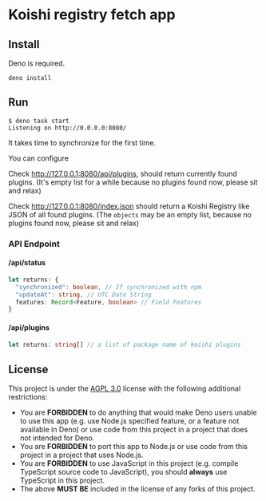 # Koishi registry fetch app

## Install
Deno is required.
```shell
deno install
```

## Run
```shell
$ deno task start
Listening on http://0.0.0.0:8080/
```

It takes time to synchronize for the first time.

You can configure 

Check http://127.0.0.1:8080/api/plugins,
should return currently found plugins.
(It's empty list for a while because no plugins found now, please sit and relax)

Check http://127.0.0.1:8080/index.json
should return a Koishi Registry like JSON of all found plugins.
(The `objects` may be an empty list, because no plugins found now, please sit and relax)

### API Endpoint
#### /api/status
```typescript
let returns: {
  "synchronized": boolean, // If synchronized with npm
  "updateAt": string, // UTC Date String
  features: Record<Feature, boolean> // Field Features
}
```
#### /api/plugins
```typescript
let returns: string[] // a list of package name of koishi plugins
```

## License
This project is under the [AGPL 3.0](https://www.gnu.org/licenses/agpl-3.0.en.html#license-text) license with the following additional restrictions:

- You are **FORBIDDEN** to do anything that would make Deno users unable to use this app (e.g. use Node.js specified feature, or a feature not available in Deno)
  or use code from this project in a project that does not intended for Deno.
- You are **FORBIDDEN** to port this app to Node.js or use code from this project in a project that uses Node.js.
- You are **FORBIDDEN** to use JavaScript in this project (e.g. compile TypeScript source code to JavaScript), you should **always** use TypeScript in this project.
- The above **MUST BE** included in the license of any forks of this project.
